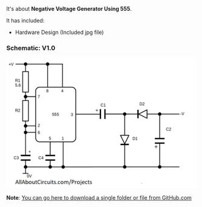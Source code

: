 It's about **Negative Voltage Generator Using 555**.

It has included:
- Hardware Design (Included jpg file)

### Schematic: V1.0
![](https://github.com/AliRezaJoodi/Electronic-Modules/blob/main/Power%20Supply_Negative%20Voltage_555/Hardware/V1.0.jpg?raw=true)


**Note**: [You can go here to download a single folder or file from GitHub.com](https://minhaskamal.github.io/DownGit/#/home)
